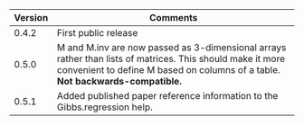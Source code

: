 Version | Comments
------- | --------
0.4.2   | First public release
0.5.0   | M and M.inv are now passed as 3-dimensional arrays rather than lists of matrices. This should make it more convenient to define M based on columns of a table. **Not backwards-compatible.**
0.5.1   | Added published paper reference information to the Gibbs.regression help.

